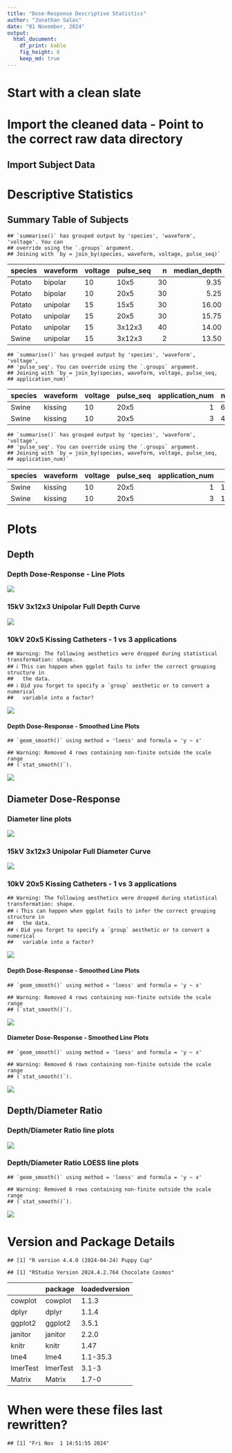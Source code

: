 ```yaml
---
title: "Dose-Response Descriptive Statistics" 
author: "Jonathan Salas"
date: "01 November, 2024"
output: 
  html_document: 
    df_print: kable
    fig_height: 6
    keep_md: true
---
```




# Start with a clean slate



# Import the cleaned data - Point to the correct raw data directory



## Import Subject Data


# Descriptive Statistics

## Summary Table of Subjects 

```
## `summarise()` has grouped output by 'species', 'waveform', 'voltage'. You can
## override using the `.groups` argument.
## Joining with `by = join_by(species, waveform, voltage, pulse_seq)`
```

<div class="kable-table">

|species |waveform |voltage |pulse_seq |  n| median_depth| IQR_depth| median_diameter| IQR_diameter| median_depth_per_width| IQR_depth_per_width|
|:-------|:--------|:-------|:---------|--:|------------:|---------:|---------------:|------------:|----------------------:|-------------------:|
|Potato  |bipolar  |10      |10x5      | 30|         9.35|     2.925|           23.00|        1.075|                  0.410|              0.1225|
|Potato  |bipolar  |10      |20x5      | 30|         5.25|     1.000|           17.35|        2.750|                  0.310|              0.0275|
|Potato  |unipolar |15      |15x5      | 30|        16.00|     7.925|           41.00|       12.000|                  0.390|              0.0925|
|Potato  |unipolar |15      |20x5      | 30|        15.75|     3.000|           52.00|       12.400|                  0.330|              0.0400|
|Potato  |unipolar |15      |3x12x3    | 40|        14.00|     1.250|           43.00|        4.250|                  0.310|              0.0200|
|Swine   |unipolar |15      |3x12x3    |  2|        13.50|     0.500|           28.00|        2.000|                  0.485|              0.0150|

</div>


```
## `summarise()` has grouped output by 'species', 'waveform', 'voltage',
## 'pulse_seq'. You can override using the `.groups` argument.
## Joining with `by = join_by(species, waveform, voltage, pulse_seq,
## application_num)`
```

<div class="kable-table">

|species |waveform |voltage |pulse_seq | application_num|  n| median_depth| IQR_depth|
|:-------|:--------|:-------|:---------|---------------:|--:|------------:|---------:|
|Swine   |kissing  |10      |20x5      |               1|  6|         4.06|    2.4375|
|Swine   |kissing  |10      |20x5      |               3|  4|        15.00|    2.2125|

</div>


```
## `summarise()` has grouped output by 'species', 'waveform', 'voltage',
## 'pulse_seq'. You can override using the `.groups` argument.
## Joining with `by = join_by(species, waveform, voltage, pulse_seq,
## application_num)`
```

<div class="kable-table">

|species |waveform |voltage |pulse_seq | application_num|  n| median_diameter| IQR_diameter|
|:-------|:--------|:-------|:---------|---------------:|--:|---------------:|------------:|
|Swine   |kissing  |10      |20x5      |               1| 12|           8.105|       4.8275|
|Swine   |kissing  |10      |20x5      |               3| 16|          11.115|       6.4675|

</div>

# Plots

## Depth

### Depth Dose-Response - Line Plots

![](step_3_descriptive_stats_files/figure-html/unnamed-chunk-6-1.png)<!-- -->

### 15kV 3x12x3 Unipolar Full Depth Curve



![](step_3_descriptive_stats_files/figure-html/unnamed-chunk-8-1.png)<!-- -->

### 10kV 20x5 Kissing Catheters - 1 vs 3 applications


```
## Warning: The following aesthetics were dropped during statistical transformation: shape.
## ℹ This can happen when ggplot fails to infer the correct grouping structure in
##   the data.
## ℹ Did you forget to specify a `group` aesthetic or to convert a numerical
##   variable into a factor?
```

![](step_3_descriptive_stats_files/figure-html/unnamed-chunk-9-1.png)<!-- -->

#### Depth Dose-Response - Smoothed Line Plots


```
## `geom_smooth()` using method = 'loess' and formula = 'y ~ x'
```

```
## Warning: Removed 4 rows containing non-finite outside the scale range
## (`stat_smooth()`).
```

![](step_3_descriptive_stats_files/figure-html/unnamed-chunk-10-1.png)<!-- -->

## Diameter Dose-Response

### Diameter line plots 

![](step_3_descriptive_stats_files/figure-html/unnamed-chunk-11-1.png)<!-- -->
### 15kV 3x12x3 Unipolar Full Diameter Curve

![](step_3_descriptive_stats_files/figure-html/unnamed-chunk-12-1.png)<!-- -->

### 10kV 20x5 Kissing Catheters - 1 vs 3 applications


```
## Warning: The following aesthetics were dropped during statistical transformation: shape.
## ℹ This can happen when ggplot fails to infer the correct grouping structure in
##   the data.
## ℹ Did you forget to specify a `group` aesthetic or to convert a numerical
##   variable into a factor?
```

![](step_3_descriptive_stats_files/figure-html/unnamed-chunk-13-1.png)<!-- -->

#### Depth Dose-Response - Smoothed Line Plots


```
## `geom_smooth()` using method = 'loess' and formula = 'y ~ x'
```

```
## Warning: Removed 4 rows containing non-finite outside the scale range
## (`stat_smooth()`).
```

![](step_3_descriptive_stats_files/figure-html/unnamed-chunk-14-1.png)<!-- -->



#### Diameter Dose-Response - Smoothed Line Plots


```
## `geom_smooth()` using method = 'loess' and formula = 'y ~ x'
```

```
## Warning: Removed 6 rows containing non-finite outside the scale range
## (`stat_smooth()`).
```

![](step_3_descriptive_stats_files/figure-html/unnamed-chunk-15-1.png)<!-- -->

## Depth/Diameter Ratio

### Depth/Diameter Ratio line plots 

![](step_3_descriptive_stats_files/figure-html/unnamed-chunk-16-1.png)<!-- -->


### Depth/Diameter Ratio LOESS line plots 


```
## `geom_smooth()` using method = 'loess' and formula = 'y ~ x'
```

```
## Warning: Removed 6 rows containing non-finite outside the scale range
## (`stat_smooth()`).
```

![](step_3_descriptive_stats_files/figure-html/unnamed-chunk-17-1.png)<!-- -->


# Version and Package Details


```
## [1] "R version 4.4.0 (2024-04-24) Puppy Cup"
```

```
## [1] "RStudio Version 2024.4.2.764 Chocolate Cosmos"
```

<div class="kable-table">

|         |package  |loadedversion |
|:--------|:--------|:-------------|
|cowplot  |cowplot  |1.1.3         |
|dplyr    |dplyr    |1.1.4         |
|ggplot2  |ggplot2  |3.5.1         |
|janitor  |janitor  |2.2.0         |
|knitr    |knitr    |1.47          |
|lme4     |lme4     |1.1-35.3      |
|lmerTest |lmerTest |3.1-3         |
|Matrix   |Matrix   |1.7-0         |

</div>

# When were these files last rewritten?


```
## [1] "Fri Nov  1 14:51:55 2024"
```
